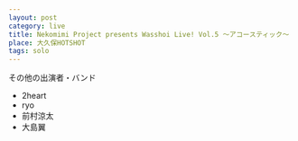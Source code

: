 ```yaml
---
layout: post
category: live
title: Nekomimi Project presents Wasshoi Live! Vol.5 ～アコースティック～
place: 大久保HOTSHOT
tags: solo
---
```


その他の出演者・バンド

* 2heart
* ryo
* 前村涼太
* 大島翼
